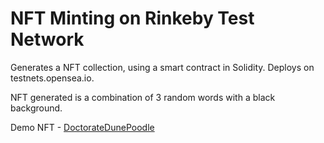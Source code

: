 # NFT Minting on Rinkeby Test Network

Generates a NFT collection, using a smart contract in Solidity. Deploys on testnets.opensea.io.

NFT generated is a combination of 3 random words with a black background.

Demo NFT - [DoctorateDunePoodle](https://testnets.opensea.io/assets/0xbeedce3bf3b036189f7c23dbf30ae3a27e51f309/0) 
